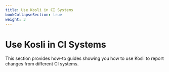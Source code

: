 ```yaml
---
title: Use Kosli in CI Systems
bookCollapseSection: true
weight: 3
---
```


# Use Kosli in CI Systems

This section provides how-to guides showing you how to use Kosli to report changes from
different CI systems.
